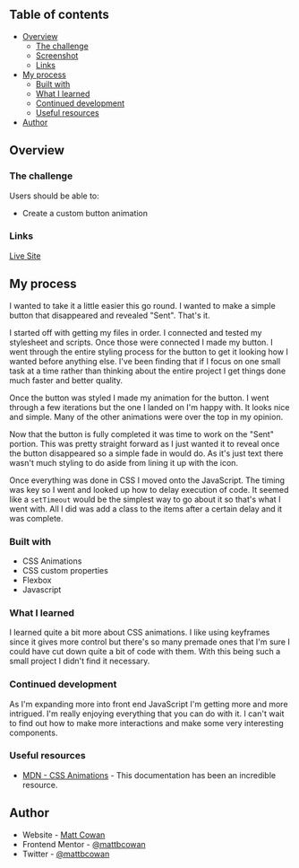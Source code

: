 ## Table of contents

- [Overview](#overview)
  - [The challenge](#the-challenge)
  - [Screenshot](#screenshot)
  - [Links](#links)
- [My process](#my-process)
  - [Built with](#built-with)
  - [What I learned](#what-i-learned)
  - [Continued development](#continued-development)
  - [Useful resources](#useful-resources)
- [Author](#author)

## Overview

### The challenge

Users should be able to:

- Create a custom button animation

### Links

[Live Site](https://mattbcowan.github.io/30-projects-30-days/08-button-animation)

## My process

I wanted to take it a little easier this go round. I wanted to make a simple button that disappeared and revealed "Sent". That's it.

I started off with getting my files in order. I connected and tested my stylesheet and scripts. Once those were connected I made my button. I went through the entire styling process for the button to get it looking how I wanted before anything else. I've been finding that if I focus on one small task at a time rather than thinking about the entire project I get things done much faster and better quality.

Once the button was styled I made my animation for the button. I went through a few iterations but the one I landed on I'm happy with. It looks nice and simple. Many of the other animations were over the top in my opinion.

Now that the button is fully completed it was time to work on the "Sent" portion. This was pretty straight forward as I just wanted it to reveal once the button disappeared so a simple fade in would do. As it's just text there wasn't much styling to do aside from lining it up with the icon.

Once everything was done in CSS I moved onto the JavaScript. The timing was key so I went and looked up how to delay execution of code. It seemed like a `setTimeout` would be the simplest way to go about it so that's what I went with. All I did was add a class to the items after a certain delay and it was complete.

### Built with

- CSS Animations
- CSS custom properties
- Flexbox
- Javascript

### What I learned

I learned quite a bit more about CSS animations. I like using keyframes since it gives more control but there's so many premade ones that I'm sure I could have cut down quite a bit of code with them. With this being such a small project I didn't find it necessary.

### Continued development

As I'm expanding more into front end JavaScript I'm getting more and more intrigued. I'm really enjoying everything that you can do with it. I can't wait to find out how to make more interactions and make some very interesting components.

### Useful resources

- [MDN - CSS Animations](https://developer.mozilla.org/en-US/docs/Web/CSS/CSS_Animations/Using_CSS_animations) - This documentation has been an incredible resource.

## Author

- Website - [Matt Cowan](https://www.mattbcowan.com)
- Frontend Mentor - [@mattbcowan](https://www.frontendmentor.io/profile/mattbcowan)
- Twitter - [@mattbcowan](https://www.twitter.com/mattbcowan)
